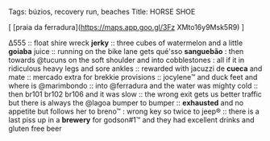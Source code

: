 Tags: búzios, recovery run, beaches
Title: HORSE SHOE
  
[ [praia da ferradura](https://maps.app.goo.gl/3Fz XMto16y9Msk5R9) ]

∆555 :: float shire wreck **jerky** :: three cubes of watermelon and a little **goiaba** juice :: running on the bike lane gets qué'sso **sanguebão** : then towards @tucuns on the soft shoulder and into cobblestones : all if it in ridiculous heavy legs and sore ankles :: rewarded with jacuzzi de **cueca** and mate :: mercado extra for brekkie provisions :: jocylene™ and duck feet and where is @marimbondo :: into @ferradura and the water was mighty cold :: then br101 br102 br106 and it was slow :: the wrong exit gets us better traffic but there is always the @lagoa bumper to bumper :: **exhausted** and no appetite but follows her to breno™ : wrong key so twice to jeep® :: there is a last piss up in a **brewery** for godson#1™ and they had excellent drinks and gluten free beer  
